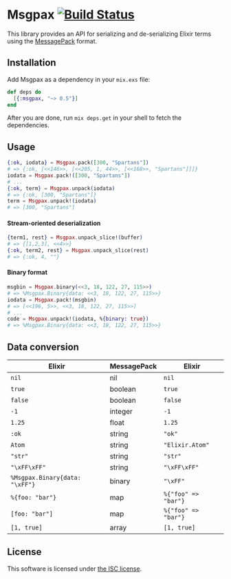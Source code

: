# Msgpax [![Build Status](https://travis-ci.org/lexmag/msgpax.svg)](https://travis-ci.org/lexmag/msgpax)

This library provides an API for serializing and de-serializing Elixir terms using the [MessagePack](http://msgpack.org/) format.

## Installation

Add Msgpax as a dependency in your `mix.exs` file:

```elixir
def deps do
  [{:msgpax, "~> 0.5"}]
end
```

After you are done, run `mix deps.get` in your shell to fetch the dependencies.

## Usage

```elixir
{:ok, iodata} = Msgpax.pack([300, "Spartans"])
# => {:ok, [<<146>>, [<<205, 1, 44>>, [<<168>>, "Spartans"]]]}
iodata = Msgpax.pack!([300, "Spartans"])
# ...
{:ok, term} = Msgpax.unpack(iodata)
# => {:ok, [300, "Spartans"]}
term = Msgpax.unpack!(iodata)
# => [300, "Spartans"]
```

#### Stream-oriented deserialization

```elixir
{term1, rest} = Msgpax.unpack_slice!(buffer)
# => {[1,2,3], <<4>>}
{:ok, term2, rest} = Msgpax.unpack_slice(rest)
# => {:ok, 4, ""}
```

#### Binary format

```elixir
msgbin = Msgpax.binary(<<3, 18, 122, 27, 115>>)
# => %Msgpax.Binary{data: <<3, 18, 122, 27, 115>>}
iodata = Msgpax.pack!(msgbin)
# => [<<196, 5>>, <<3, 18, 122, 27, 115>>]
# ...
code = Msgpax.unpack!(iodata, %{binary: true})
# => %Msgpax.Binary{data: <<3, 18, 122, 27, 115>>}
```

## Data conversion

Elixir                         | MessagePack   | Elixir
------------------------------ | ------------- | -------------
`nil`                          | nil           | `nil`
`true`                         | boolean       | `true`
`false`                        | boolean       | `false`
`-1`                           | integer       | `-1`
`1.25`                         | float         | `1.25`
`:ok`                          | string        | `"ok"`
`Atom`                         | string        | `"Elixir.Atom"`
`"str"`                        | string        | `"str"`
`"\xFF\xFF"`                   | string        | `"\xFF\xFF"`
`%Msgpax.Binary{data: "\xFF"}` | binary        | `"\xFF"`
`%{foo: "bar"}`                | map           | `%{"foo" => "bar"}`
`[foo: "bar"]`                 | map           | `%{"foo" => "bar"}`
`[1, true]`                    | array         | `[1, true]`

## License

This software is licensed under [the ISC license](LICENSE).
